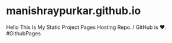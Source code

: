 # manishraypurkar.github.io
Hello This Is My Static Project Pages Hosting Repo..! GitHub is ❤️️. #GithubPages 
